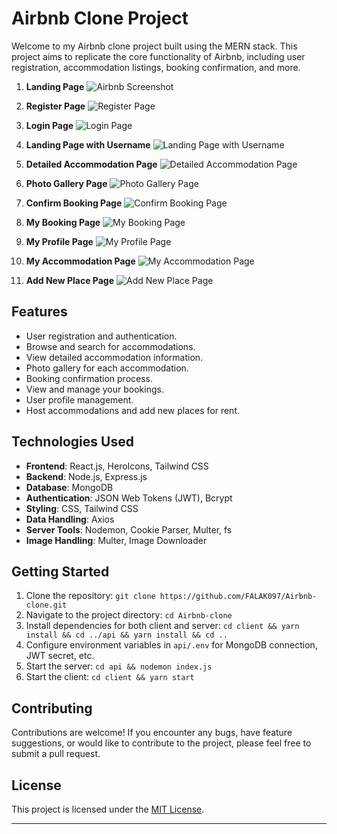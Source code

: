 # Airbnb Clone Project

Welcome to my Airbnb clone project built using the MERN stack. This project aims to replicate the core functionality of Airbnb, including user registration, accommodation listings, booking confirmation, and more.

1. **Landing Page**
   ![Airbnb Screenshot](https://github.com/FALAK097/Airbnb-clone/raw/main/screenshots/landing_page.png)

2. **Register Page**
   ![Register Page](https://github.com/FALAK097/Airbnb-clone/raw/main/screenshots/register_page.png)

3. **Login Page**
   ![Login Page](https://github.com/FALAK097/Airbnb-clone/raw/main/screenshots/login_page.png)

4. **Landing Page with Username**
   ![Landing Page with Username](https://github.com/FALAK097/Airbnb-clone/raw/main/screenshots/landing_page_logged_in_user.png)

5. **Detailed Accommodation Page**
   ![Detailed Accommodation Page](https://github.com/FALAK097/Airbnb-clone/raw/main/screenshots/detailed_accommodation_booking_page.png)

6. **Photo Gallery Page**
   ![Photo Gallery Page](https://github.com/FALAK097/Airbnb-clone/raw/main/screenshots/photo_gallery_page.png)

7. **Confirm Booking Page**
   ![Confirm Booking Page](https://github.com/FALAK097/Airbnb-clone/raw/main/screenshots/confirm_booking.png)

8. **My Booking Page**
   ![My Booking Page](https://github.com/FALAK097/Airbnb-clone/raw/main/screenshots/my_booking.png)

9. **My Profile Page**
   ![My Profile Page](https://github.com/FALAK097/Airbnb-clone/raw/main/screenshots/my_profile.png)

10. **My Accommodation Page**
    ![My Accommodation Page](https://github.com/FALAK097/Airbnb-clone/raw/main/screenshots/my_accommodation.png)

11. **Add New Place Page**
    ![Add New Place Page](https://github.com/FALAK097/Airbnb-clone/raw/main/screenshots/add_new_place.png)

## Features

- User registration and authentication.
- Browse and search for accommodations.
- View detailed accommodation information.
- Photo gallery for each accommodation.
- Booking confirmation process.
- View and manage your bookings.
- User profile management.
- Host accommodations and add new places for rent.

## Technologies Used

- **Frontend**: React.js, HeroIcons, Tailwind CSS
- **Backend**: Node.js, Express.js
- **Database**: MongoDB
- **Authentication**: JSON Web Tokens (JWT), Bcrypt
- **Styling**: CSS, Tailwind CSS
- **Data Handling**: Axios
- **Server Tools**: Nodemon, Cookie Parser, Multer, fs
- **Image Handling**: Multer, Image Downloader

## Getting Started

1. Clone the repository: `git clone https://github.com/FALAK097/Airbnb-clone.git`
2. Navigate to the project directory: `cd Airbnb-clone`
3. Install dependencies for both client and server: `cd client && yarn install && cd ../api && yarn install && cd ..`
4. Configure environment variables in `api/.env` for MongoDB connection, JWT secret, etc.
5. Start the server: `cd api && nodemon index.js`
6. Start the client: `cd client && yarn start`

## Contributing

Contributions are welcome! If you encounter any bugs, have feature suggestions, or would like to contribute to the project, please feel free to submit a pull request.

## License

This project is licensed under the [MIT License](LICENSE).

---
